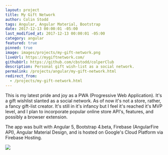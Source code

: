 ```yaml
---
layout: project
title: My Gift Network
author: Colin Stodd
tags: Angular, Angular Material, Bootstrap
date: 2017-12-13 00:00:01 -05:00
last_modified_at: 2017-12-13 00:00:01 -05:00
category: angular
featured: true
pinned: true
image: images/projects/my-gift-network.png
liveUrl: https://mygiftnetwork.com/
githubUrl: https://github.com/cbstodd/colperClub
description: Personal gift wish-list as a social network.
permalink: /projects/angular/my-gift-network.html
redirect_from:
  - /projects/my-gift-network.html
---
```


This is my latest pride and joy as a PWA (Progressive Web Application). It's a gift wishlist slanted as a social network. As of now it's not a store, rather, a fancy gift-list creator. It's still in it's infancy but I feel it's reached it's MVP level, and I plan to incorporate popular online store API's, features, and possibly a browser extension.

The app was built with Angular 5, Bootstrap 4.beta, Firebase (AngularFire API), Angular Material Design, and is hosted on Google's Cloud Platform via Firebase Hosting.

<img src="{{ project.image }}" class="image fit">
